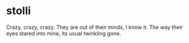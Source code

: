 # stolli
Crazy, crazy, crazy. They are out of their minds, I know it. The way their eyes stared into mine, its usual twinkling gone.
